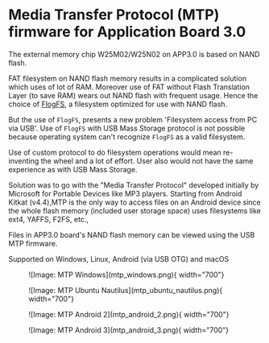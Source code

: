 # Media Transfer Protocol (MTP) firmware for Application Board 3.0

The external memory chip W25M02/W25N02 on APP3.0 is based on NAND flash.

FAT filesystem on NAND flash memory results in a complicated solution which uses of lot of RAM.
Moreover use of FAT without Flash Translation Layer (to save RAM) wears out NAND flash with frequent usage.
Hence the choice of [FlogFS](https://github.com/conservify/FLogFS), a filesystem optimized for use with NAND flash.

But the use of `FlogFS`, presents a new problem 'Filesystem access from PC via USB'.
Use of `FlogFS` with USB Mass Storage protocol is not possible because operating system can't recognize `FlogFS` as a valid filesystem.

Use of custom protocol to do filesystem operations would mean re-inventing the wheel and a lot of effort.
User also would not have the same experience as with USB Mass Storage.

Solution was to go with the "Media Transfer Protocol" developed initially by Microsoft for Portable Devices like MP3 players.
Starting from Android Kitkat (v4.4),MTP is the only way to access files on an Android device since the whole flash memory (included user storage space) uses filesystems like ext4, YAFFS, F2FS, etc.,

Files in APP3.0 board's NAND flash memory can be viewed using the USB MTP firmware.

Supported on Windows, Linux, Android (via USB OTG) and macOS

<figure markdown>
  ![Image: MTP Windows](mtp_windows.png){ width="700"}
</figure>

<figure markdown>
  ![Image: MTP Ubuntu Nautilus](mtp_ubuntu_nautilus.png){ width="700"}
</figure>

<figure markdown>
  ![Image: MTP Android 2](mtp_android_2.png){ width="700"}
</figure>

<figure markdown>
  ![Image: MTP Android 3](mtp_android_3.png){ width="700"}
</figure>
